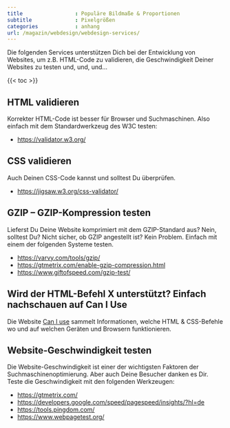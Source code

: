 ```yaml
---
title                 : Populäre Bildmaße & Proportionen
subtitle              : Pixelgrößen
categories            : anhang
url: /magazin/webdesign/webdesign-services/
---
```

Die folgenden Services unterstützen Dich bei der Entwicklung von Websites, um z.B. HTML-Code zu validieren, die Geschwindigkeit Deiner Websites zu testen und, und, und…
<!-- readmore -->

{{< toc >}}

## HTML validieren

Korrekter HTML-Code ist besser für Browser und Suchmaschinen. Also einfach mit dem Standardwerkzeug des W3C testen:

* https://validator.w3.org/

## CSS validieren

Auch Deinen CSS-Code kannst und solltest Du überprüfen.

* https://jigsaw.w3.org/css-validator/

## GZIP – GZIP-Kompression testen

Lieferst Du Deine Website komprimiert mit dem GZIP-Standard aus? Nein, solltest Du? Nicht sicher, ob GZIP angestellt ist? Kein Problem. Einfach mit einem der folgenden Systeme testen.

* https://varvy.com/tools/gzip/
* https://gtmetrix.com/enable-gzip-compression.html
* https://www.giftofspeed.com/gzip-test/

## Wird der HTML-Befehl X unterstützt? Einfach nachschauen auf Can I Use

Die Website [Can I use](https://caniuse.com/) sammelt Informationen, welche HTML & CSS-Befehle wo und auf welchen Geräten und Browsern funktionieren.

## Website-Geschwindigkeit testen

Die Website-Geschwindigkeit ist einer der wichtigsten Faktoren der Suchmaschinenoptimierung. Aber auch Deine Besucher danken es Dir. Teste die Geschwindigkeit mit den folgenden Werkzeugen:

* https://gtmetrix.com/
* https://developers.google.com/speed/pagespeed/insights/?hl=de
* https://tools.pingdom.com/
* https://www.webpagetest.org/
